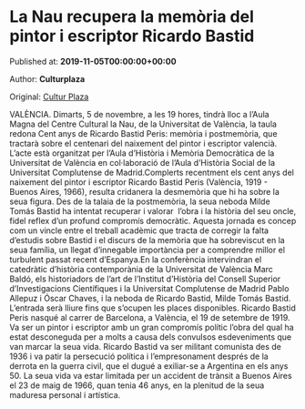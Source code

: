 
# La Nau recupera la memòria del pintor i escriptor Ricardo Bastid

Published at: **2019-11-05T00:00:00+00:00**

Author: **Culturplaza**

Original: [Cultur Plaza](https://valenciaplaza.com/la-nau-recupera-la-memoria-del-pintor-i-escriptor-ricardo-bastid)

VALÈNCIA. Dimarts, 5 de novembre, a les 19 hores, tindrà lloc a l’Aula Magna del Centre Cultural la Nau, de la Universitat de València, la taula redona Cent anys de Ricardo Bastid Peris: memòria i postmemòria, que tractarà sobre el centenari del naixement del pintor i escriptor valencià. L’acte està organitzat per l’Aula d’Història i Memòria Democràtica de la Universitat de València en col·laboració de l’Aula d’Història Social de la Universitat Complutense de Madrid.Complerts recentment els cent anys del naixement del pintor i escriptor Ricardo Bastid Peris (València, 1919 - Buenos Aires, 1966), resulta cridanera la desmemòria que hi ha sobre la seua figura. Des de la talaia de la postmemòria, la seua neboda Milde Tomás Bastid ha intentat recuperar i valorar  l’obra i la història del seu oncle, fidel reflex d’un profund compromís democràtic. Aquesta jornada es concep com un vincle entre el treball acadèmic que tracta de corregir la falta d’estudis sobre Bastid i el discurs de la memòria que ha sobreviscut en la seua família, un llegat d’innegable importància per a comprendre millor el turbulent passat recent d’Espanya.En la conferència intervindran el catedràtic d’història contemporània de la Universitat de València Marc Baldó, els historiadors de l’art de l’Institut d’Història del Consell Superior d’Investigacions Científiques i la Universitat Complutense de Madrid Pablo Allepuz i Óscar Chaves, i la neboda de Ricardo Bastid, Milde Tomás Bastid. L’entrada serà lliure fins que s’ocupen les places disponibles.
Ricardo Bastid Peris nasqué al carrer de Barcelona, a València, el 19 de setembre de 1919. Va ser un pintor i escriptor amb un gran compromís polític l’obra del qual ha estat desconeguda per a molts a causa dels convulsos esdeveniments que van marcar la seua vida. Ricardo Bastid va ser militant comunista des de 1936 i va patir la persecució política i l’empresonament després de la derrota en la guerra civil, que el dugué a exiliar-se a Argentina en els anys 50. La seua vida va estar limitada per un accident de trànsit a Buenos Aires el 23 de maig de 1966, quan tenia 46 anys, en la plenitud de la seua maduresa personal i artística.
